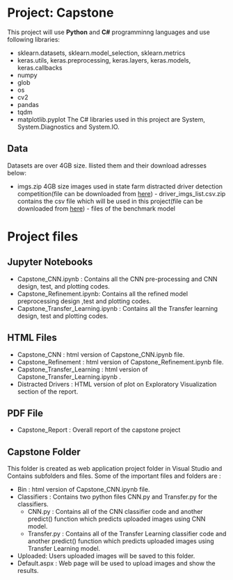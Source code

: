# Project: Capstone 
This project will use **Python** and **C#** programminng languages and use following libraries:
- sklearn.datasets, sklearn.model_selection, sklearn.metrics     
-  keras.utils, keras.preprocessing, keras.layers, keras.models, keras.callbacks
- numpy
- glob
- os
- cv2
- pandas
- tqdm 
- matplotlib.pyplot
The C# libraries used in this project are System, System.Diagnostics and System.IO.
## Data
Datasets are over 4GB size. Ilisted them  and their download adresses  below:
   - imgs.zip 4GB size images used in state farm distracted driver detection competition(file can be downloaded from [here](https://www.kaggle.com/c/state-farm-distracted-driver-detection/data))
    - driver_imgs_list.csv.zip contains the csv file which will be used in this project(file can be downloaded from [here](https://www.kaggle.com/c/state-farm-distracted-driver-detection/data))
    - files of the benchmark model 

# Project files
## Jupyter Notebooks
- Capstone_CNN.ipynb  : Contains all the CNN pre-processing and CNN design, test, and plotting codes.
- Capstone_Refinement.ipynb: Contains all the refined model preprocessing design ,test and plotting codes.
- Capstone_Transfer_Learning.ipynb :  Contains all the Transfer learning design, test and plotting codes.
## HTML Files
- Capstone_CNN : html version of Capstone_CNN.ipynb file.
- Capstone_Refinement : html version of Capstone_Refinement.ipynb file.
- Capstone_Transfer_Learning : html version of Capstone_Transfer_Learning.ipynb .
- Distracted Drivers : HTML version of plot on Exploratory Visualization section of the report.
## PDF File
- Capstone_Report : Overall report of the capstone project
## Capstone Folder
This folder is created as web application project folder in Visual Studio and Contains subfolders and files. Some of the important files and folders are : 
- Bin : html version of Capstone_CNN.ipynb file.
- Classifiers : Contains two python files CNN.py and Transfer.py for the classifiers.
    *  CNN.py  : Contains all of the CNN classifier code and another predict() function which predicts uploaded images using CNN model.
    *  Transfer.py : Contains all of the Transfer Learning classifier code and another predict() function which predicts uploaded images using Transfer Learning model.
- Uploaded: Users uploaded images will be saved to this folder.
- Default.aspx : Web page will be used to upload images and show the results. 



